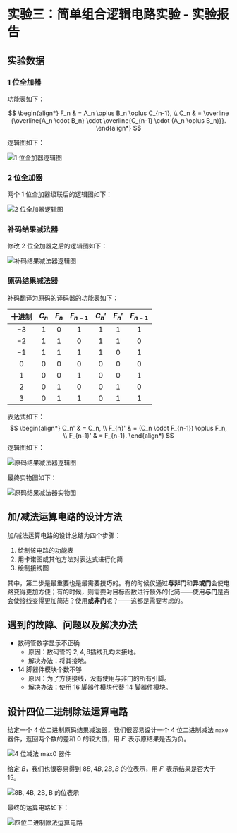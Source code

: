 # 实验三：简单组合逻辑电路实验 - 实验报告

## 实验数据

### 1 位全加器

功能表如下：

$$
\begin{align*}
F_n & = A_n \oplus B_n \oplus C_{n-1}, \\
C_n & = \overline {\overline{A_n \cdot B_n} \cdot \overline{C_{n-1} \cdot (A_n \oplus B_n)}}.
\end{align*}
$$

逻辑图如下：

![1 位全加器逻辑图](./1.png)

### 2 位全加器

两个 1 位全加器级联后的逻辑图如下：

![2 位全加器逻辑图](./2.png)

### 补码结果减法器

修改 2 位全加器之后的逻辑图如下：

![补码结果减法器逻辑图](./3.png)

### 原码结果减法器

补码翻译为原码的译码器的功能表如下：

| 十进制 | $C_n$ | $F_n$ | $F_{n-1}$ | $C_n'$ | $F_n'$ | $F_{n-1}$ |
| :----: | :---: | :---: | :-------: | :----: | :----: | :-------: |
|  $-3$  |  $1$  |  $0$  |    $1$    |  $1$   |  $1$   |    $1$    |
|  $-2$  |  $1$  |  $1$  |    $0$    |  $1$   |  $1$   |    $0$    |
|  $-1$  |  $1$  |  $1$  |    $1$    |  $1$   |  $0$   |    $1$    |
|  $0$   |  $0$  |  $0$  |    $0$    |  $0$   |  $0$   |    $0$    |
|  $1$   |  $0$  |  $0$  |    $1$    |  $0$   |  $0$   |    $1$    |
|  $2$   |  $0$  |  $1$  |    $0$    |  $0$   |  $1$   |    $0$    |
|  $3$   |  $0$  |  $1$  |    $1$    |  $0$   |  $1$   |    $1$    |

表达式如下：
$$
\begin{align*}
C_n' & = C_n, \\
F_{n}' & = (C_n \cdot F_{n-1}) \oplus F_n, \\
F_{n-1}' & = F_{n-1}.
\end{align*}
$$
逻辑图如下：

![原码结果减法器逻辑图](./4.png)

最终实物图如下：

![原码结果减法器实物图](./5.jpg)

## 加/减法运算电路的设计方法

加/减法运算电路的设计总结为四个步骤：

1. 绘制该电路的功能表
2. 用卡诺图或其他方法对表达式进行化简
3. 绘制接线图

其中，第二步是最重要也是最需要技巧的。有的时候仅通过**与非门**和**异或门**会使电路变得更加方便；有的时候，则需要对目标函数进行额外的化简——使用**与门**是否会使接线变得更加简洁？使用**或非门**呢？——这都是需要考虑的。

## 遇到的故障、问题以及解决办法

- 数码管数字显示不正确
  - 原因：数码管的 $2, 4, 8$​ 插线孔均未接地。
  - 解决办法：将其接地。
- 14 脚器件模块个数不够
  - 原因：为了方便接线，没有使用与非门的所有引脚。
  - 解决办法：使用 16 脚器件模块代替 14 脚器件模块。

## 设计四位二进制除法运算电路

给定一个 4 位二进制原码结果减法器，我们很容易设计一个 4 位二进制减法 `max0` 器件，返回两个数的差和 $0$ 的较大值，用 $F'$ 表示原结果是否为负。

![4 位减法 max0 器件](./max0.png)

给定 $B$，我们也很容易得到 $8B, 4B, 2B, B$ 的位表示，用 $F'$ 表示结果是否大于 $15$。

![8B, 4B, 2B, B 的位表示](./nx.png)

最终的运算电路如下：

![四位二进制除法运算电路](./final.png)
